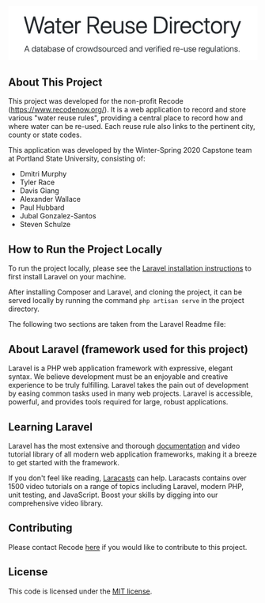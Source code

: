 <p align="center"><img src="./WaterReuseDirectory.png"></p>

## About This Project

This project was developed for the non-profit Recode (https://www.recodenow.org/). 
It is a web application to record and store various "water reuse rules", providing a central place 
to record how and where water can be re-used. Each reuse rule also links to the pertinent city, county or 
state codes.  
 

This application was developed by the Winter-Spring 2020 Capstone team at Portland State University, consisting of: 

- Dmitri Murphy 
- Tyler Race
- Davis Giang 
- Alexander Wallace 
- Paul Hubbard 
- Jubal Gonzalez-Santos
- Steven Schulze

## How to Run the Project Locally

To run the project locally, please see the [Laravel installation instructions](https://laravel.com/docs/7.x/installation) to first install Laravel on your machine.

After installing Composer and Laravel, and cloning the project, it can be served locally by running the command `php artisan serve` in the project directory.  

The following two sections are taken from the Laravel Readme file: 

## About Laravel (framework used for this project)

Laravel is a PHP web application framework with expressive, elegant syntax. 
We believe development must be an enjoyable and creative experience to be truly fulfilling. 
Laravel takes the pain out of development by easing common tasks used in many web projects. 
Laravel is accessible, powerful, and provides tools required for large, robust applications.


## Learning Laravel

Laravel has the most extensive and thorough [documentation](https://laravel.com/docs) and video tutorial library of all modern web application frameworks, making it a breeze to get started with the framework.

If you don't feel like reading, [Laracasts](https://laracasts.com) can help. Laracasts contains over 1500 video tutorials on a range of topics including Laravel, modern PHP, unit testing, and JavaScript. Boost your skills by digging into our comprehensive video library.


## Contributing

Please contact Recode [here](https://www.recodenow.org/contact-us/) if you would like to contribute to this project.

## License

This code is licensed under the [MIT license](https://opensource.org/licenses/MIT).
